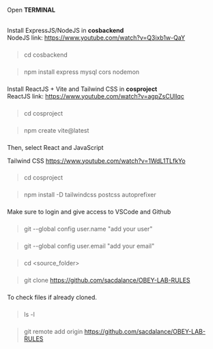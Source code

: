 Open <b>TERMINAL</b> <br /><br />

Install ExpressJS/NodeJS in <b>cosbackend</b> <br />
NodeJS link: https://www.youtube.com/watch?v=Q3ixb1w-QaY <br />
###
> cd cosbackend
###
###
> npm install express mysql cors nodemon
###

Install ReactJS + Vite and Tailwind CSS in <b>cosproject</b> <br />
ReactJS link: https://www.youtube.com/watch?v=agpZsCUllqc <br />
###
> cd cosproject
###
###
> npm create vite@latest	
###
Then, select React and JavaScript <br />

Tailwind CSS https://www.youtube.com/watch?v=1WdL1TLfkYo
###
> cd cosproject
###
###
> npm install -D tailwindcss postcss autoprefixer
###

Make sure to login and give access to VSCode and Github  <br />
###
> git --global config user.name "add your user"
###
###
> git --global config user.email "add your email"
###
###
> cd <source_folder>
###
###
> git clone https://github.com/sacdalance/OBEY-LAB-RULES
###
To check files if already cloned.
###
> ls -l
###
###
> git remote add origin https://github.com/sacdalance/OBEY-LAB-RULES
###
